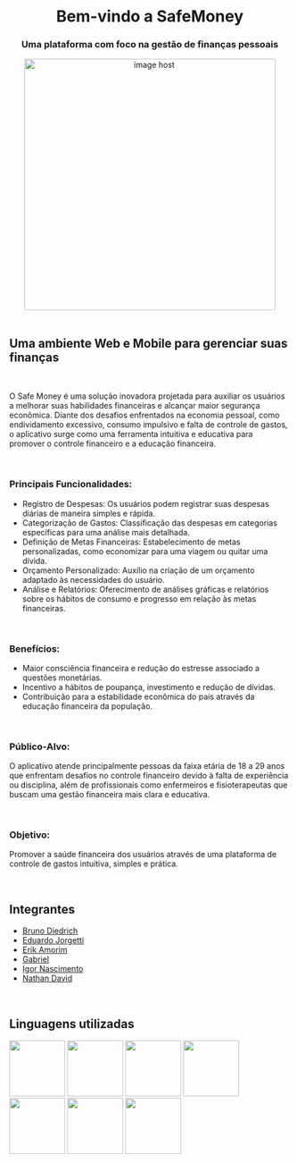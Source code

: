 <h1 align="center">Bem-vindo a SafeMoney</h1>

<h3 align="center">Uma plataforma com foco na gestão de finanças pessoais</h3>

<div align="center">
<a href="https://imgbox.com/DXUNZKA8" target="_blank"><img src="https://images2.imgbox.com/4b/79/DXUNZKA8_o.png" alt="image host" style="width: 450px;"/></a>
</div>

<br>

<h2>Uma ambiente Web e Mobile para gerenciar suas finanças</h2>

<br>

<p>
  O Safe Money é uma solução inovadora projetada para auxiliar os usuários a melhorar suas habilidades financeiras e alcançar maior segurança econômica. Diante dos desafios enfrentados na economia pessoal, como endividamento excessivo, consumo impulsivo e falta de controle de gastos, o aplicativo surge como uma ferramenta intuitiva e educativa para promover o controle financeiro e a educação financeira.
</p>

<br>

<h3>
  Principais Funcionalidades:
</h3>
<ul>
  <li>Registro de Despesas: Os usuários podem registrar suas despesas diárias de maneira simples e rápida.</li>
  <li>Categorização de Gastos: Classificação das despesas em categorias específicas para uma análise mais detalhada.</li>
  <li>Definição de Metas Financeiras: Estabelecimento de metas personalizadas, como economizar para uma viagem ou quitar uma dívida.</li>
  <li>Orçamento Personalizado: Auxílio na criação de um orçamento adaptado às necessidades do usuário.</li>
  <li>Análise e Relatórios: Oferecimento de análises gráficas e relatórios sobre os hábitos de consumo e progresso em relação às metas financeiras.</li>
</ul>

<br>

<h3>
  Benefícios:
</h3>
<ul>
  <li>Maior consciência financeira e redução do estresse associado a questões monetárias.</li>
  <li>Incentivo a hábitos de poupança, investimento e redução de dívidas.</li>
  <li>Contribuição para a estabilidade econômica do país através da educação financeira da população.</li>
</ul>

 <br>
 
<h3>
  Público-Alvo:
</h3>
<p>
  O aplicativo atende principalmente pessoas da faixa etária de 18 a 29 anos que enfrentam desafios no controle financeiro devido à falta de experiência ou disciplina, além de profissionais como enfermeiros e fisioterapeutas que buscam uma gestão financeira mais clara e educativa.
</p>

<br>

<h3>
  Objetivo:
</h3>
<p>
  Promover a saúde financeira dos usuários através de uma plataforma de controle de gastos intuitiva, simples e prática.
</p>

<br>

<h2>Integrantes</h2>
<ul>
  <li><a href=https://github.com/BrunoGardrich>Bruno Diedrich</a></li>
  <li><a href=https://github.com/EduardoJorgetti>Eduardo Jorgetti</a></li>
  <li><a href=https://github.com/ErikAmorim13>Erik Amorim</a></li>
  <li><a href=https://github.com/GabrielSFerr>Gabriel</a></li>
  <li><a href=https://github.com/01IgorNascimento>Igor Nascimento</a></li>
  <li><a href=https://github.com/NathanD4vid>Nathan David</a></li>
</ul>

<br>

<h2>Linguagens utilizadas</h2>
<div style="display: inline_block">
  <img src="https://cdn.jsdelivr.net/gh/devicons/devicon/icons/html5/html5-original.svg" width="100" height="100" />
  <img src="https://cdn.jsdelivr.net/gh/devicons/devicon/icons/css3/css3-original.svg" width="100" height="100" />
  <img src="https://cdn.jsdelivr.net/gh/devicons/devicon/icons/javascript/javascript-original.svg" width="100" height="100" />
  <img src="https://cdn.jsdelivr.net/gh/devicons/devicon/icons/react/react-original.svg" width="100" height="100" />
  <img src="https://cdn.jsdelivr.net/gh/devicons/devicon/icons/java/java-original-wordmark.svg" width="100" height="100" />
  <img src="https://cdn.jsdelivr.net/gh/devicons/devicon/icons/spring/spring-original.svg" width="100" height="100" />
  <img src="https://cdn.jsdelivr.net/gh/devicons/devicon/icons/kotlin/kotlin-original-wordmark.svg" width="100" height="100" />
</div>  
